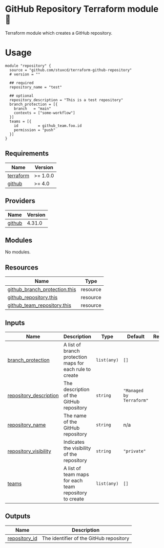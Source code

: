 # GitHub Repository Terraform module :space_invader:

Terraform module which creates a GitHub repository.

# Usage

```hcl
module "repository" {
  source = "github.com/stuxcd/terraform-github-repository"
  # version = ""

  ## required
  repository_name = "test"

  ## optional
  repository_description = "This is a test repository"
  branch_protection = [{
    branch   = "main"
    contexts = ["some-workflow"]
  }]
  teams = [{
    id         = github_team.foo.id
    permission = "push"
  }]
}
```

<!-- BEGINNING OF PRE-COMMIT-TERRAFORM DOCS HOOK -->
## Requirements

| Name | Version |
|------|---------|
| <a name="requirement_terraform"></a> [terraform](#requirement\_terraform) | >= 1.0.0 |
| <a name="requirement_github"></a> [github](#requirement\_github) | >= 4.0 |

## Providers

| Name | Version |
|------|---------|
| <a name="provider_github"></a> [github](#provider\_github) | 4.31.0 |

## Modules

No modules.

## Resources

| Name | Type |
|------|------|
| [github_branch_protection.this](https://registry.terraform.io/providers/integrations/github/latest/docs/resources/branch_protection) | resource |
| [github_repository.this](https://registry.terraform.io/providers/integrations/github/latest/docs/resources/repository) | resource |
| [github_team_repository.this](https://registry.terraform.io/providers/integrations/github/latest/docs/resources/team_repository) | resource |

## Inputs

| Name | Description | Type | Default | Required |
|------|-------------|------|---------|:--------:|
| <a name="input_branch_protection"></a> [branch\_protection](#input\_branch\_protection) | A list of branch protection maps for each rule to create | `list(any)` | `[]` | no |
| <a name="input_repository_description"></a> [repository\_description](#input\_repository\_description) | The description of the GitHub repository | `string` | `"Managed by Terraform"` | no |
| <a name="input_repository_name"></a> [repository\_name](#input\_repository\_name) | The name of the GitHub repository | `string` | n/a | yes |
| <a name="input_repository_visibility"></a> [repository\_visibility](#input\_repository\_visibility) | Indicates the visibility of the repository | `string` | `"private"` | no |
| <a name="input_teams"></a> [teams](#input\_teams) | A list of team maps for each team repository to create | `list(any)` | `[]` | no |

## Outputs

| Name | Description |
|------|-------------|
| <a name="output_repository_id"></a> [repository\_id](#output\_repository\_id) | The identifier of the GitHub repository |
<!-- END OF PRE-COMMIT-TERRAFORM DOCS HOOK -->
